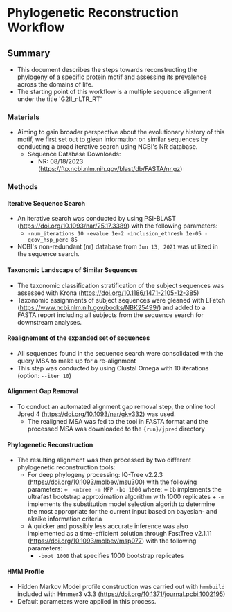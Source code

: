 # Phylogenetic Reconstruction Workflow

## Summary
+ This document describes the steps towards reconstructing the phylogeny of a specific protein motif and assessing its prevalence across the domains of life.
+ The starting point of this workflow is a multiple sequence alignment under the title 'G2II_nLTR_RT'
### Materials
+ Aiming to gain broader perspective about the evolutionary history of this motif, we first set out to glean information on similar sequences by conducting a broad iterative search using NCBI's NR database.
  + Sequence Database Downloads:
    + NR: 08/18/2023 (https://ftp.ncbi.nlm.nih.gov/blast/db/FASTA/nr.gz)
### Methods
#### Iterative Sequence Search 
+ An iterative search was conducted by using PSI-BLAST (https://doi.org/10.1093/nar/25.17.3389) with the following parameters:
  + `-num_iterations 10 -evalue 1e-2 -inclusion_ethresh 1e-05 -qcov_hsp_perc 85 `
+ NCBI's non-redundant (nr) database from `Jun 13, 2021` was utilized in the sequence search.
#### Taxonomic Landscape of Similar Sequences 
+ The taxonomic classification stratification of the subject sequences was assessed with Krona (https://doi.org/10.1186/1471-2105-12-385)
+ Taxonomic assignments of subject sequences were gleaned with EFetch (https://www.ncbi.nlm.nih.gov/books/NBK25499/) and added to a FASTA report including all subjects from the sequence search for downstream analyses.
#### Realignement of the expanded set of sequences
+ All sequences found in the sequence search were consolidated with the query MSA to make up for a re-alignment
+ This step was conducted by using Clustal Omega with 10 iterations (option: `--iter 10`)
#### Alignment Gap Removal
+ To conduct an automated alignment gap removal step, the online tool Jpred 4 (https://doi.org/10.1093/nar/gkv332) was used.
  + The realigned MSA was fed to the tool in FASTA format and the processed MSA was downloaded to the `{run}/jpred` directory
#### Phylogenetic Reconstruction
+ The resulting alignment was then processed by two different phylogenetic reconstruction tools:
  + For deep phylogeny processing: IQ-Tree v2.2.3 (https://doi.org/10.1093/molbev/msu300) with the following parameters:
        + ` -mtree -m MFP -bb 1000` where:
          + `bb` implements the ultrafast bootstrap approximation algorithm with 1000 replicates
          + `-m` implements the substitution model selection algorith to determine the most appropriate for the current input based on bayesian- and akaike information criteria
  + A quicker and possibly less accurate inference was also implemented as a time-efficient solution through FastTree v2.1.11 (https://doi.org/10.1093/molbev/msp077) with the following parameters:
    + `-boot 1000` that specifies 1000 bootstrap replicates
#### HMM Profile
+ Hidden Markov Model profile construction was carried out with `hmmbuild` included with Hmmer3 v3.3 (https://doi.org/10.1371/journal.pcbi.1002195)
+ Default parameters were applied in this process.